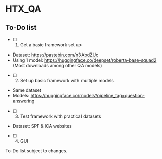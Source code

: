 # HTX_QA

## To-Do list
- [ ] 1) Get a basic framework set up
- Dataset: https://pastebin.com/n3AbdZUc
- Using 1 model: https://huggingface.co/deepset/roberta-base-squad2 (Most downloads among other QA models)  
- [ ] 2) Set up basic framework with multiple models
- Same dataset
- Models: https://huggingface.co/models?pipeline_tag=question-answering
- [ ] 3) Test framework with practical datasets
- Dataset: SPF & ICA websites
- [ ] 4) GUI

To-Do list subject to changes.
